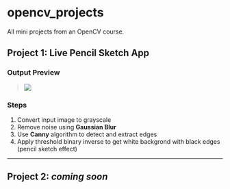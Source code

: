 # opencv_projects
All mini projects from an OpenCV course.

## Project 1: Live Pencil Sketch App 

### Output Preview
> ![](https://i.imgur.com/VkFQN0W.png)

### Steps 
1. Convert input image to grayscale
2. Remove noise using **Gaussian Blur**
3. Use **Canny** algorithm to detect and extract edges
4. Apply threshold binary inverse to get white backgrond with black edges (pencil sketch effect)

---

## Project 2: *coming soon*
